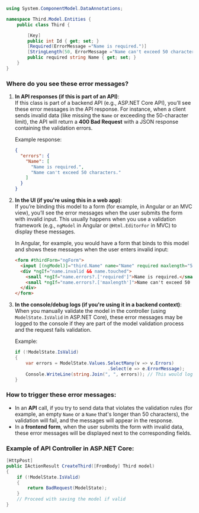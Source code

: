 ```C#
using System.ComponentModel.DataAnnotations;

namespace Third.Model.Entities {
    public class Third {

        [Key]
        public int Id { get; set; }
        [Required(ErrorMessage ="Name is required.")]
        [StringLength(50, ErrorMessage ="Name can't exceed 50 characters.")]
        public required string Name { get; set; }
    }
}
```  

### Where do you see these error messages?
1. **In API responses (if this is part of an API)**:  
   If this class is part of a backend API (e.g., ASP.NET Core API), you’ll see these error messages in the API response. For instance, when a client sends invalid data (like missing the `Name` or exceeding the 50-character limit), the API will return a **400 Bad Request** with a JSON response containing the validation errors.

   Example response:
   ```json
   {
     "errors": {
       "Name": [
         "Name is required.",
         "Name can't exceed 50 characters."
       ]
     }
   }
   ```

2. **In the UI (if you're using this in a web app)**:  
   If you’re binding this model to a form (for example, in Angular or an MVC view), you’ll see the error messages when the user submits the form with invalid input. This usually happens when you use a validation framework (e.g., `ngModel` in Angular or `@Html.EditorFor` in MVC) to display these messages.

   In Angular, for example, you would have a form that binds to this model and shows these messages when the user enters invalid input:
   ```html
   <form #thirdForm="ngForm">
     <input [(ngModel)]="third.Name" name="Name" required maxlength="50" #name="ngModel">
     <div *ngIf="name.invalid && name.touched">
       <small *ngIf="name.errors?.['required']">Name is required.</small>
       <small *ngIf="name.errors?.['maxlength']">Name can't exceed 50 characters.</small>
     </div>
   </form>
   ```

3. **In the console/debug logs (if you're using it in a backend context)**:  
   When you manually validate the model in the controller (using `ModelState.IsValid` in ASP.NET Core), these error messages may be logged to the console if they are part of the model validation process and the request fails validation.

   Example:
   ```csharp
   if (!ModelState.IsValid)
   {
       var errors = ModelState.Values.SelectMany(v => v.Errors)
                                      .Select(e => e.ErrorMessage);
       Console.WriteLine(string.Join(", ", errors)); // This would log the error messages
   }
   ```

### How to trigger these error messages:
- In an **API** call, if you try to send data that violates the validation rules (for example, an empty `Name` or a `Name` that's longer than 50 characters), the validation will fail, and the messages will appear in the response.
- In a **frontend form**, when the user submits the form with invalid data, these error messages will be displayed next to the corresponding fields.

### Example of API Controller in ASP.NET Core:
```csharp
[HttpPost]
public IActionResult CreateThird([FromBody] Third model)
{
    if (!ModelState.IsValid)
    {
        return BadRequest(ModelState);
    }
    // Proceed with saving the model if valid
}
```